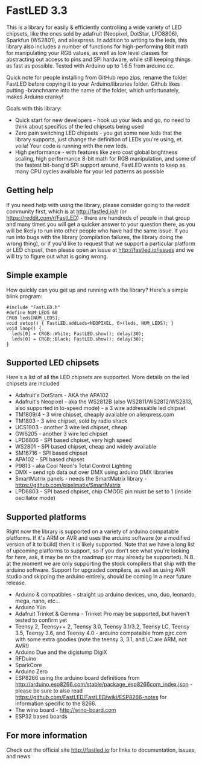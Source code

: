 # FastLED 3.3
This is a library for easily & efficiently controlling a wide variety of LED chipsets, like the ones sold by adafruit (Neopixel, DotStar, LPD8806), Sparkfun (WS2801), and aliexpress. In addition to writing to the leds, this library also includes a number of functions for high-performing 8bit math for manipulating your RGB values, as well as low level classes for abstracting out access to pins and SPI hardware, while still keeping things as fast as possible. Tested with Arduino up to 1.6.5 from arduino.cc.

Quick note for people installing from GitHub repo zips, rename the folder FastLED before copying it to your Arduino/libraries folder. Github likes putting -branchname into the name of the folder, which unfortunately, makes Arduino cranky!

Goals with this library:

* Quick start for new developers - hook up your leds and go, no need to think about specifics of the led chipsets being used
* Zero pain switching LED chipsets - you get some new leds that the library supports, just change the definition of LEDs you're using, et. voila! Your code is running with the new leds.
* High performance - with features like zero cost global brightness scaling, high performance 8-bit math for RGB manipulation, and some of the fastest bit-bang'd SPI support around, FastLED wants to keep as many CPU cycles available for your led patterns as possible

## Getting help
If you need help with using the library, please consider going to the reddit community first, which is at http://fastled.io/r (or https://reddit.com/r/FastLED) - there are hundreds of people in that group and many times you will get a quicker answer to your question there, as you will be likely to run into other people who have had the same issue. If you run into bugs with the library (compilation failures, the library doing the wrong thing), or if you'd like to request that we support a particular platform or LED chipset, then please open an issue at http://fastled.io/issues and we will try to figure out what is going wrong.

## Simple example
How quickly can you get up and running with the library? Here's a simple blink program:

    #include "FastLED.h"
    #define NUM_LEDS 60
    CRGB leds[NUM_LEDS];
    void setup() { FastLED.addLeds<NEOPIXEL, 6>(leds, NUM_LEDS); }
    void loop() {
      leds[0] = CRGB::White; FastLED.show(); delay(30);
      leds[0] = CRGB::Black; FastLED.show(); delay(30);
    }
## Supported LED chipsets
Here's a list of all the LED chipsets are supported. More details on the led chipsets are included 

* Adafruit's DotStars - AKA the APA102
* Adafruit's Neopixel - aka the WS2812B (also WS2811/WS2812/WS2813, also supported in lo-speed mode) - a 3 wire addressable led chipset
* TM1809/4 - 3 wire chipset, cheaply available on aliexpress.com
* TM1803 - 3 wire chipset, sold by radio shack
* UCS1903 - another 3 wire led chipset, cheap
* GW6205 - another 3 wire led chipset
* LPD8806 - SPI based chpiset, very high speed
* WS2801 - SPI based chipset, cheap and widely available
* SM16716 - SPI based chipset
* APA102 - SPI based chipset
* P9813 - aka Cool Neon's Total Control Lighting
* DMX - send rgb data out over DMX using arduino DMX libraries
* SmartMatrix panels - needs the SmartMatrix library - https://github.com/pixelmatix/SmartMatrix
* LPD6803 - SPI based chpiset, chip CMODE pin must be set to 1 (inside oscillator mode)
## Supported platforms
Right now the library is supported on a variety of arduino compatable platforms. If it's ARM or AVR and uses the arduino software (or a modified version of it to build) then it is likely supported. Note that we have a long list of upcoming platforms to support, so if you don't see what you're looking for here, ask, it may be on the roadmap (or may already be supported). N.B. at the moment we are only supporting the stock compilers that ship with the arduino software. Support for upgraded compilers, as well as using AVR studio and skipping the arduino entirely, should be coming in a near future release.
* Arduino & compatibles - straight up arduino devices, uno, duo, leonardo, mega, nano, etc...
* Arduino Yún
* Adafruit Trinket & Gemma - Trinket Pro may be supported, but haven't tested to confirm yet
* Teensy 2, Teensy++ 2, Teensy 3.0, Teensy 3.1/3.2, Teensy LC, Teensy 3.5, Teensy 3.6, and Teensy 4.0 - arduino compataible from pjrc.com with some extra goodies (note the teensy 3, 3.1, and LC are ARM, not AVR!)
* Arduino Due and the digistump DigiX
* RFDuino
* SparkCore
* Arduino Zero
* ESP8266 using the arduino board definitions from http://arduino.esp8266.com/stable/package_esp8266com_index.json - please be sure to also read https://github.com/FastLED/FastLED/wiki/ESP8266-notes for information specific to the 8266.
* The wino board - http://wino-board.com
* ESP32 based boards

## For more information
Check out the official site http://fastled.io for links to documentation, issues, and news
